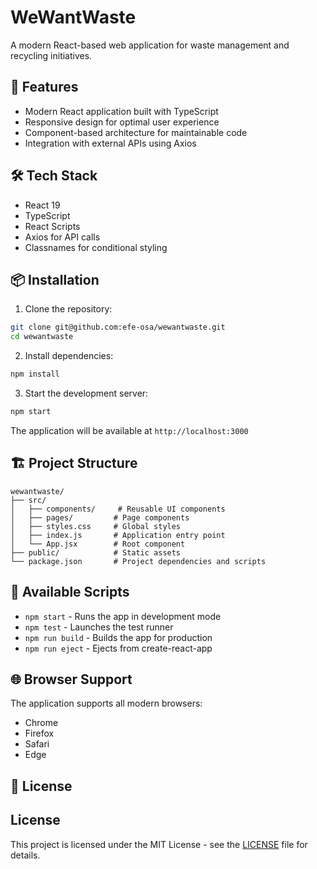 # WeWantWaste

A modern React-based web application for waste management and recycling initiatives.

## 🚀 Features

- Modern React application built with TypeScript
- Responsive design for optimal user experience
- Component-based architecture for maintainable code
- Integration with external APIs using Axios

## 🛠️ Tech Stack

- React 19
- TypeScript
- React Scripts
- Axios for API calls
- Classnames for conditional styling

## 📦 Installation

1. Clone the repository:
```bash
git clone git@github.com:efe-osa/wewantwaste.git
cd wewantwaste
```

2. Install dependencies:
```bash
npm install
```

3. Start the development server:
```bash
npm start
```

The application will be available at `http://localhost:3000`

## 🏗️ Project Structure

```
wewantwaste/
├── src/
│   ├── components/     # Reusable UI components
│   ├── pages/         # Page components
│   ├── styles.css     # Global styles
│   ├── index.js       # Application entry point
│   └── App.jsx        # Root component
├── public/            # Static assets
└── package.json       # Project dependencies and scripts
```

## 🧪 Available Scripts

- `npm start` - Runs the app in development mode
- `npm test` - Launches the test runner
- `npm run build` - Builds the app for production
- `npm run eject` - Ejects from create-react-app

## 🌐 Browser Support

The application supports all modern browsers:
- Chrome
- Firefox
- Safari
- Edge

## 📝 License


## License

This project is licensed under the MIT License - see the [LICENSE](LICENSE) file for details.
